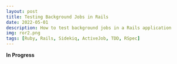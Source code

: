 ```yaml
---
layout: post
title: Testing Background Jobs in Rails
date: 2022-05-01
description: How to test background jobs in a Rails application
img: ror2.png
tags: [Ruby, Rails, Sidekiq, ActiveJob, TDD, RSpec]
---
```


**In Progress**
